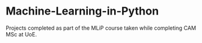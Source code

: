 # Machine-Learning-in-Python
Projects completed as part of the MLiP course taken while completing CAM MSc at UoE.
